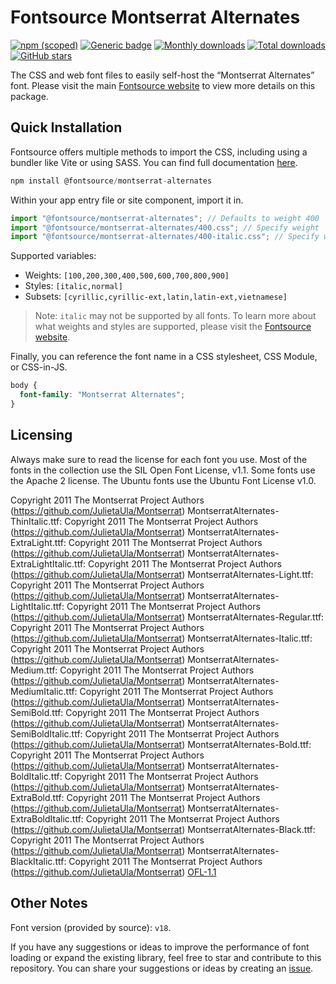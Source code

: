 # Fontsource Montserrat Alternates

[![npm (scoped)](https://img.shields.io/npm/v/@fontsource/montserrat-alternates?color=brightgreen)](https://www.npmjs.com/package/@fontsource/montserrat-alternates) [![Generic badge](https://img.shields.io/badge/fontsource-passing-brightgreen)](https://github.com/fontsource/fontsource) [![Monthly downloads](https://badgen.net/npm/dm/@fontsource/montserrat-alternates)](https://github.com/fontsource/fontsource) [![Total downloads](https://badgen.net/npm/dt/@fontsource/montserrat-alternates)](https://github.com/fontsource/fontsource) [![GitHub stars](https://img.shields.io/github/stars/fontsource/fontsource.svg?style=social&label=Star)](https://github.com/fontsource/fontsource/stargazers)

The CSS and web font files to easily self-host the “Montserrat Alternates” font. Please visit the main [Fontsource website](https://fontsource.org/fonts/montserrat-alternates) to view more details on this package.

## Quick Installation

Fontsource offers multiple methods to import the CSS, including using a bundler like Vite or using SASS. You can find full documentation [here](https://fontsource.org/docs/getting-started/introduction).

```javascript
npm install @fontsource/montserrat-alternates
```

Within your app entry file or site component, import it in.

```javascript
import "@fontsource/montserrat-alternates"; // Defaults to weight 400
import "@fontsource/montserrat-alternates/400.css"; // Specify weight
import "@fontsource/montserrat-alternates/400-italic.css"; // Specify weight and style
```

Supported variables:
- Weights: `[100,200,300,400,500,600,700,800,900]`
- Styles: `[italic,normal]`
- Subsets: `[cyrillic,cyrillic-ext,latin,latin-ext,vietnamese]`

> Note: `italic` may not be supported by all fonts. To learn more about what weights and styles are supported, please visit the [Fontsource website](https://fontsource.org/fonts/montserrat-alternates).

Finally, you can reference the font name in a CSS stylesheet, CSS Module, or CSS-in-JS.

```css
body {
  font-family: "Montserrat Alternates";
}
```

## Licensing
Always make sure to read the license for each font you use. Most of the fonts in the collection use the SIL Open Font License, v1.1. Some fonts use the Apache 2 license. The Ubuntu fonts use the Ubuntu Font License v1.0.

Copyright 2011 The Montserrat Project Authors (https://github.com/JulietaUla/Montserrat) MontserratAlternates-ThinItalic.ttf: Copyright 2011 The Montserrat Project Authors (https://github.com/JulietaUla/Montserrat) MontserratAlternates-ExtraLight.ttf: Copyright 2011 The Montserrat Project Authors (https://github.com/JulietaUla/Montserrat) MontserratAlternates-ExtraLightItalic.ttf: Copyright 2011 The Montserrat Project Authors (https://github.com/JulietaUla/Montserrat) MontserratAlternates-Light.ttf: Copyright 2011 The Montserrat Project Authors (https://github.com/JulietaUla/Montserrat) MontserratAlternates-LightItalic.ttf: Copyright 2011 The Montserrat Project Authors (https://github.com/JulietaUla/Montserrat) MontserratAlternates-Regular.ttf: Copyright 2011 The Montserrat Project Authors (https://github.com/JulietaUla/Montserrat) MontserratAlternates-Italic.ttf: Copyright 2011 The Montserrat Project Authors (https://github.com/JulietaUla/Montserrat) MontserratAlternates-Medium.ttf: Copyright 2011 The Montserrat Project Authors (https://github.com/JulietaUla/Montserrat) MontserratAlternates-MediumItalic.ttf: Copyright 2011 The Montserrat Project Authors (https://github.com/JulietaUla/Montserrat) MontserratAlternates-SemiBold.ttf: Copyright 2011 The Montserrat Project Authors (https://github.com/JulietaUla/Montserrat) MontserratAlternates-SemiBoldItalic.ttf: Copyright 2011 The Montserrat Project Authors (https://github.com/JulietaUla/Montserrat) MontserratAlternates-Bold.ttf: Copyright 2011 The Montserrat Project Authors (https://github.com/JulietaUla/Montserrat) MontserratAlternates-BoldItalic.ttf: Copyright 2011 The Montserrat Project Authors (https://github.com/JulietaUla/Montserrat) MontserratAlternates-ExtraBold.ttf: Copyright 2011 The Montserrat Project Authors (https://github.com/JulietaUla/Montserrat) MontserratAlternates-ExtraBoldItalic.ttf: Copyright 2011 The Montserrat Project Authors (https://github.com/JulietaUla/Montserrat) MontserratAlternates-Black.ttf: Copyright 2011 The Montserrat Project Authors (https://github.com/JulietaUla/Montserrat) MontserratAlternates-BlackItalic.ttf: Copyright 2011 The Montserrat Project Authors (https://github.com/JulietaUla/Montserrat)
[OFL-1.1](https://openfontlicense.org)

## Other Notes
Font version (provided by source): `v18`.

If you have any suggestions or ideas to improve the performance of font loading or expand the existing library, feel free to star and contribute to this repository. You can share your suggestions or ideas by creating an [issue](https://github.com/fontsource/fontsource/issues).